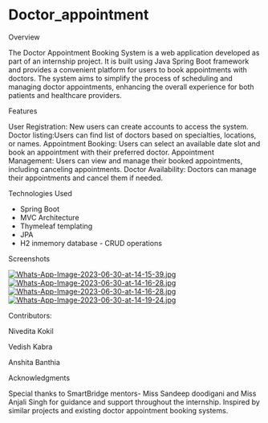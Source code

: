 # Doctor_appointment


Overview

The Doctor Appointment Booking System is a web application developed as part of an internship project. It is built using Java Spring Boot framework and provides a convenient platform for users to book appointments with doctors. The system aims to simplify the process of scheduling and managing doctor appointments, enhancing the overall experience for both patients and healthcare providers.

Features

User Registration: New users can create accounts to access the system.
Doctor listing:Users can find list of doctors based on specialties, locations, or names.
Appointment Booking: Users can select an available date slot and book an appointment with their preferred doctor.
Appointment Management: Users can view and manage their booked appointments, including canceling appointments.
Doctor Availability: Doctors can manage their appointments and cancel them if needed.

Technologies Used

- Spring Boot
- MVC Architecture
- Thymeleaf templating
- JPA
- H2 inmemory database
- CRUD operations

Screenshots


[![Whats-App-Image-2023-06-30-at-14-15-39.jpg](https://i.postimg.cc/WbSVKwyS/Whats-App-Image-2023-06-30-at-14-15-39.jpg)](https://postimg.cc/SJXHYCkz)
[![Whats-App-Image-2023-06-30-at-14-16-28.jpg](https://i.postimg.cc/QdtDrWGD/Whats-App-Image-2023-06-30-at-14-16-28.jpg)](https://postimg.cc/2VPMQyS9)
[![Whats-App-Image-2023-06-30-at-14-16-28.jpg](https://i.postimg.cc/QdtDrWGD/Whats-App-Image-2023-06-30-at-14-16-28.jpg)](https://postimg.cc/2VPMQyS9)
[![Whats-App-Image-2023-06-30-at-14-19-24.jpg](https://i.postimg.cc/4xSg4Ns9/Whats-App-Image-2023-06-30-at-14-19-24.jpg)](https://postimg.cc/NKmVptys)


Contributors: 

Nivedita Kokil

Vedish Kabra

Anshita Banthia

Acknowledgments

Special thanks to SmartBridge mentors- Miss Sandeep doodigani and Miss Anjali Singh for guidance and support throughout the internship.
Inspired by similar projects and existing doctor appointment booking systems.
